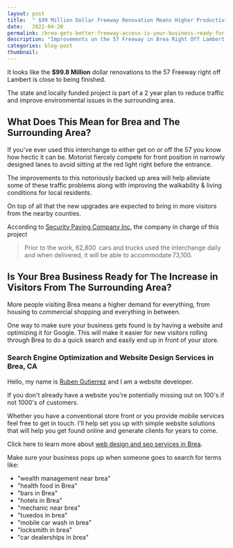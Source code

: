 ```yaml
---
layout: post
title:  " $99 Million Dollar Freeway Renovation Means Higher Productivity For Brea"
date:   2022-04-20
permalink: /brea-gets-better-freeway-access-is-your-business-ready-for-increase-in-foot-traffic
description: "Improvements on the 57 Freeway in Brea Right Off Lambert Signal A Higher Flow of Foot Traffic"
categories: blog-post 
thumbnail: 
---
```


It looks like the **$99.8 Million** dollar renovations to the 57 Freeway right off Lambert is close to being finished.
 
The state and locally funded project is part of a 2 year plan to reduce traffic and improve environmental issues in the surrounding area.
 
## What Does This Mean for Brea and The Surrounding Area?
 
If you've ever used this interchange to either get on or off the 57 you know how hectic it can be.  Motorist fiercely compete for front position in narrowly designed lanes to avoid sitting at the red light right before the entrance.  
 
The improvements to this notoriously backed up area will help alleviate some of these traffic problems along with improving the walkability & living conditions for local residents.

On top of all that the new upgrades are expected to bring in more visitors from the nearby counties.
 
According to [Security Paving Company Inc](https://anvilproject.org/guides/content/creating-links), the company in charge of this project

> Prior to the work, 62,800  cars and trucks used the interchange daily and when delivered, it will be able to accommodate 73,100.
 
## Is Your Brea Business Ready for The Increase in Visitors From The Surrounding Area?
 
More people visiting Brea means a higher demand for everything, from housing to commercial shopping and everything in between.
 
One way to make sure your business gets found is by having a website and optimizing it for Google.  This will make it easier for new visitors rolling through Brea to do a quick search and easily end up in front of your store.
 
### Search Engine Optimization and Website Design Services in Brea, CA
 
Hello, my name is [Ruben Gutierrez](https://rooben.design/about/) and I am a website developer.
 
If you don't already have a website you're potentially missing out on 100's if not 1000's of customers. 
 
Whether you have a conventional store front or you provide mobile services feel free to get in touch. I'll help set you up with simple website solutions that will help you get found online and generate clients for years to come. 

Click here to learn more about [web design and seo services in Brea](https://rooben.design/brea-website-design-services/).
 
Make sure your business pops up when someone goes to search for terms like:
 
- "wealth management near brea"
- "health food in Brea"
- "bars in Brea"
- "hotels in Brea"
- "mechanic near brea"
- "tuxedos in brea"
- "mobile car wash in brea"
- "locksmith in brea"
- "car dealerships in brea"
 
